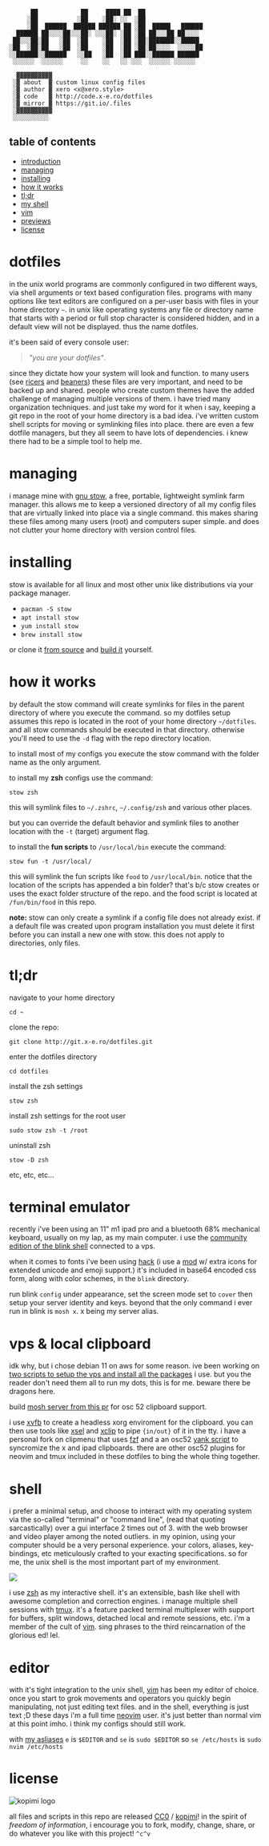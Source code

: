 ```
      ██            ██     ████ ██  ██
     ░██           ░██    ░██░ ░░  ░██
     ░██  ██████  ██████ ██████ ██ ░██  █████   ██████
  ██████ ██░░░░██░░░██░ ░░░██░ ░██ ░██ ██░░░██ ██░░░░
 ██░░░██░██   ░██  ░██    ░██  ░██ ░██░███████░░█████
░██  ░██░██   ░██  ░██    ░██  ░██ ░██░██░░░░  ░░░░░██
░░██████░░██████   ░░██   ░██  ░██ ███░░██████ ██████
 ░░░░░░  ░░░░░░     ░░    ░░   ░░ ░░░  ░░░░░░ ░░░░░░

  ▓▓▓▓▓▓▓▓▓▓
 ░▓ about  ▓ custom linux config files
 ░▓ author ▓ xero <x@xero.style>
 ░▓ code   ▓ http://code.x-e.ro/dotfiles
 ░▓ mirror ▓ https://git.io/.files
 ░▓▓▓▓▓▓▓▓▓▓
 ░░░░░░░░░░

```

## table of contents
 - [introduction](#dotfiles)
 - [managing](#managing)
 - [installing](#installing)
 - [how it works](#how-it-works)
 - [tl;dr](#tldr)
 - [my shell](#my-shell)
 - [vim](#vim)
 - [previews](#previews)
 - [license](#license)

# dotfiles
in the unix world programs are commonly configured in two different ways, via shell arguments or text based configuration files. programs with many options like text editors are configured on a per-user basis with files in your home directory `~`. in unix like operating systems any file or directory name that starts with a period or full stop character is considered hidden, and in a default view will not be displayed. thus the name dotfiles. 

it's been said of every console user: 
> _"you are your dotfiles"_.

since they dictate how your system will look and function. to many users (see [ricers](http://unixporn.net) and [beaners](http://nixers.net)) these files are very important, and need to be backed up and shared. people who create custom themes have the added challenge of managing multiple versions of them. i have tried many organization techniques. and just take my word for it when i say, keeping a git repo in the root of your home directory is a bad idea. i've written custom shell scripts for moving or symlinking files into place. there are even a few dotfile managers, but they all seem to have lots of dependencies. i knew there had to be a simple tool to help me.

# managing
i manage mine with [gnu stow](http://www.gnu.org/software/stow/), a free, portable, lightweight symlink farm manager. this allows me to keep a versioned directory of all my config files that are virtually linked into place via a single command. this makes sharing these files among many users (root) and computers super simple. and does not clutter your home directory with version control files.

# installing
stow is available for all linux and most other unix like distributions via your package manager.

- `pacman -S stow`
- `apt install stow`
- `yum install stow`
- `brew install stow`

or clone it [from source](https://savannah.gnu.org/git/?group=stow) and [build it](http://git.savannah.gnu.org/cgit/stow.git/tree/INSTALL) yourself.

# how it works
by default the stow command will create symlinks for files in the parent directory of where you execute the command. so my dotfiles setup assumes this repo is located in the root of your home directory `~/dotfiles`. and all stow commands should be executed in that directory. otherwise you'll need to use the `-d` flag with the repo directory location.

to install most of my configs you execute the stow command with the folder name as the only argument. 

to install my **zsh** configs use the command:

`stow zsh`

this will symlink files to `~/.zshrc`, `~/.config/zsh` and various other places.

but you can override the default behavior and symlink files to another location with the `-t` (target) argument flag. 

to install the **fun scripts** to `/usr/local/bin` execute the command:

`stow fun -t /usr/local/`

this will symlink the fun scripts like `food` to `/usr/local/bin`. notice that the location of the scripts has appended a bin folder? that's b/c stow creates or uses the exact folder structure of the repo. and the food script is located at `/fun/bin/food` in this repo.

**note:** stow can only create a symlink if a config file does not already exist. if a default file was created upon program installation you must delete it first before you can install a new one with stow. this does not apply to directories, only files.

# tl;dr
navigate to your home directory

`cd ~`

clone the repo:

`git clone http://git.x-e.ro/dotfiles.git`

enter the dotfiles directory

`cd dotfiles`

install the zsh settings

`stow zsh`

install zsh settings for the root user

`sudo stow zsh -t /root`

uninstall zsh

`stow -D zsh`

etc, etc, etc...

# terminal emulator

recently i've been using an 11" m1 ipad pro and a bluetooth 68% mechanical keyboard, usually on my lap, as my main computer. i use the [community edition of the blink shell](https://community.blink.sh) connected to a vps.

when it comes to fonts i've been using [hack](https://sourcefoundry.org/hack/) (i use a [mod](https://github.com/ryanoasis/nerd-fonts/blob/master/patched-fonts/Hack/readme.md) w/ extra icons for extended unicode and emoji support.) it's included in base64 encoded css form, along with color schemes, in the `blink` directory. 

run blink `config` under appearance, set the screen mode set to `cover` then setup your server identity and keys. beyond that the only command i ever run in blink is `mosh x`. x being my server alias.

# vps & local clipboard
idk why, but i chose debian 11 on aws for some reason. ive been working on [two scripts to setup the vps and install all the packages](https://gist.github.com/xero/2abb51674b224fbdf6e06c130ae3de7c) i use. but you the reader don't need them all to run my dots, this is for me. beware there be dragons here.

build [mosh server from this pr](https://github.com/mobile-shell/mosh/pull/1104#issuecomment-710754740) for osc 52 clipboard support.

i use [xvfb](https://www.x.org/releases/X11R7.6/doc/man/man1/Xvfb.1.xhtml) to create a headless xorg enviroment for the clipboard. you can then use tools like [xsel](https://linux.die.net/man/1/xsel) and [xclip](https://linux.die.net/man/1/xclip) to pipe `{in/out}` of it in the tty. i have a personal fork on clipmenu that uses [fzf](https://github.com/junegunn/fzf) and a an osc52 [yank script](https://github.com/xero/dotfiles/blob/vps/xvfb/bin/yank) to syncromize the x and ipad clipboards. there are other osc52 plugins for neovim and tmux included in these dotfiles to bing the whole thing together.

# shell
i prefer a minimal setup, and choose to interact with my operating system via the so-called "terminal" or "command line", (read that quoting sarcastically) over a gui interface 2 times out of 3. with the web browser and video player among the noted outliers. in my opinion, using your computer should be a very personal experience. your colors, aliases, key-bindings, etc meticulously crafted to your exacting specifications. so for me, the unix shell is the most important part of my environment.

![](https://raw.githubusercontent.com/xero/dotfiles/master/previews/xero_shell.gif)

i use [zsh](http://linux.die.net/man/1/zsh) as my interactive shell. it's an extensible, bash like shell with awesome completion and correction engines. i manage multiple shell sessions with [tmux](http://linux.die.net/man/1/tmux). it's a feature packed terminal multiplexer with support for buffers, split windows, detached local and remote sessions, etc. i'm a member of the cult of [vim](http://linux.die.net/man/1/vim). sing phrases to the third reincarnation of the glorious ed! lel.

# editor
with it's tight integration to the unix shell, [vim](http://www.vim.org) has been my editor of choice. once you start to grok movements and operators you quickly begin manipulating, not just editing text files. and in the shell, everything is just text ;D these days i'm a full time [neovim](https://neovim.io) user. it's just better than normal vim at this point imho. i think my configs should still work.

with [my asliases](https://github.com/xero/dotfiles/blob/vps/zsh/.config/zsh/06-aliases.zsh#L21) `e` is `$EDITOR` and `se` is `sudo $EDITOR` so `se /etc/hosts` is `sudo nvim /etc/hosts`

# license

![kopimi logo](https://gist.githubusercontent.com/xero/cbcd5c38b695004c848b73e5c1c0c779/raw/6b32899b0af238b17383d7a878a69a076139e72d/kopimi-sm.png)

all files and scripts in this repo are released [CC0](https://creativecommons.org/publicdomain/zero/1.0/) / [kopimi](https://kopimi.com)! in the spirit of _freedom of information_, i encourage you to fork, modify, change, share, or do whatever you like with this project! `^c^v`
